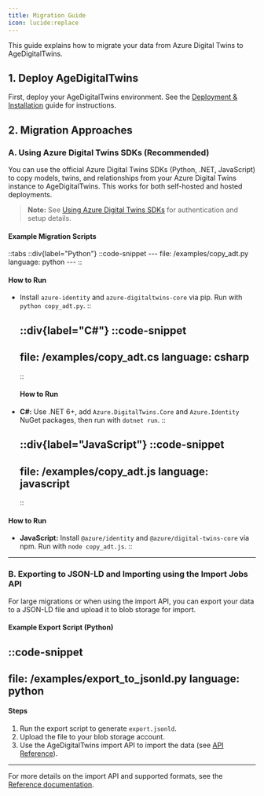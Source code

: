 ```yaml
---
title: Migration Guide
icon: lucide:replace
---
```


This guide explains how to migrate your data from Azure Digital Twins to AgeDigitalTwins.

## 1. Deploy AgeDigitalTwins

First, deploy your AgeDigitalTwins environment. See the [Deployment & Installation](/5.deployment-installation/1.self-host) guide for instructions.

## 2. Migration Approaches

### A. Using Azure Digital Twins SDKs (Recommended)

You can use the official Azure Digital Twins SDKs (Python, .NET, JavaScript) to copy models, twins, and relationships from your Azure Digital Twins instance to AgeDigitalTwins. This works for both self-hosted and hosted deployments.

> **Note:** See [Using Azure Digital Twins SDKs](/4.how-to-guides/5.using-azure-digital-twins-sdks) for authentication and setup details.

#### Example Migration Scripts

::tabs
  ::div{label="Python"}
    ::code-snippet
    ---
    file: /examples/copy_adt.py
    language: python
    ---
    ::
    
#### How to Run

- Install `azure-identity` and `azure-digitaltwins-core` via pip. Run with `python copy_adt.py`.
  ::

  ::div{label="C#"}
    ::code-snippet
    ---
    file: /examples/copy_adt.cs
    language: csharp
    ---
    ::
    #### How to Run

- **C#:** Use .NET 6+, add `Azure.DigitalTwins.Core` and `Azure.Identity` NuGet packages, then run with `dotnet run`.
  ::
  
  ::div{label="JavaScript"}
    ::code-snippet
    ---
    file: /examples/copy_adt.js
    language: javascript
    ---
    ::
#### How to Run

- **JavaScript:** Install `@azure/identity` and `@azure/digital-twins-core` via npm. Run with `node copy_adt.js`.
::

---

### B. Exporting to JSON-LD and Importing using the Import Jobs API

For large migrations or when using the import API, you can export your data to a JSON-LD file and upload it to blob storage for import.

#### Example Export Script (Python)

::code-snippet
---
file: /examples/export_to_jsonld.py
language: python
---

#### Steps
1. Run the export script to generate `export.jsonld`.
2. Upload the file to your blob storage account.
3. Use the AgeDigitalTwins import API to import the data (see [API Reference](/7.reference/1.api-reference)).

---

For more details on the import API and supported formats, see the [Reference documentation](/7.reference/1.api-reference).
